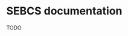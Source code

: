 # SEBCS documentation

TODO

<!--- Příklad rovnice --->
<!--- <img src="https://render.githubusercontent.com/render/math?math=e^{i \pi} = \frac{\frac{x^{e}}{y}}{b} -1 \cdot \varsigma"> --->

<!--- Tohle by asi šlo --->



